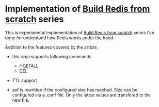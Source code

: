 # Implementation of [Build Redis from scratch](https://www.build-redis-from-scratch.dev/en/introduction) series

This is experimental implementation of [Build Redis from scratch](https://www.build-redis-from-scratch.dev/en/introduction) series i've done for understand how Redis works under the hood.

Addition to the  features covered by the article,

- this repo supports following commands
    - HGETALL
    - DEL

- TTL support 
- aof is rewritten if the configured size has reached. Size can be configured via a .conf file. 
    Only the latest values are transfered to the new file.